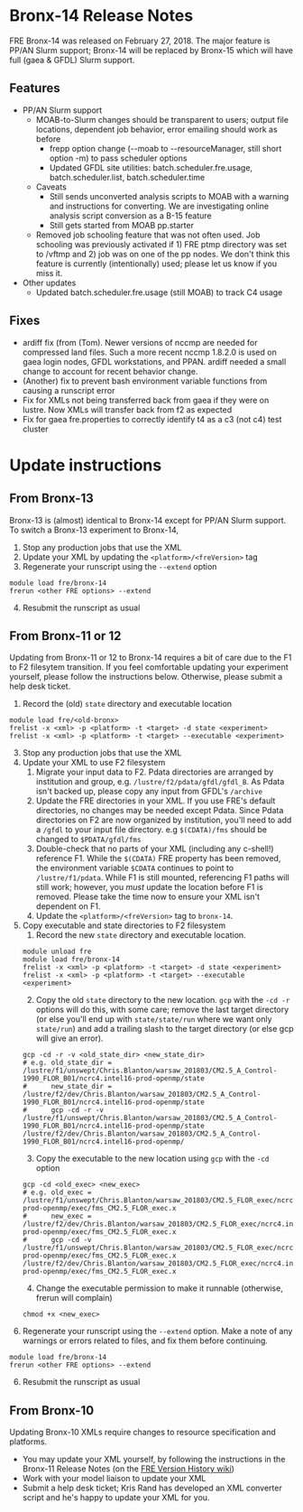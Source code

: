 # Bronx-14 Release Notes

FRE Bronx-14 was released on February 27, 2018. The major feature is PP/AN Slurm support; Bronx-14
will be replaced by Bronx-15 which will have full (gaea & GFDL) Slurm support.

## Features
* PP/AN Slurm support
  * MOAB-to-Slurm changes should be transparent to users; output file locations, dependent job behavior, error emailing
      should work as before
    * frepp option change (--moab to --resourceManager, still short option -m) to pass scheduler options
    * Updated GFDL site utilities: batch.scheduler.fre.usage, batch.scheduler.list, batch.scheduler.time
  * Caveats
    * Still sends unconverted analysis scripts to MOAB with a warning and instructions for converting.
      We are investigating online analysis script conversion as a B-15 feature
    * Still gets started from MOAB pp.starter
  * Removed job schooling feature that was not often used.
    Job schooling was previously activated if 1) FRE ptmp directory was set to /vftmp and 2) job was on one of the pp nodes.
    We don't think this feature is currently (intentionally) used; please let us know if you miss it.
* Other updates
  * Updated batch.scheduler.fre.usage (still MOAB) to track C4 usage

## Fixes
* ardiff fix (from (Tom). Newer versions of nccmp are needed for compressed land files.
  Such a more recent nccmp 1.8.2.0 is used on gaea login nodes, GFDL workstations, and PPAN.
  ardiff needed a small change to account for recent behavior change.
* (Another) fix to prevent bash environment variable functions from causing a runscript error
* Fix for XMLs not being transferred back from gaea if they were on lustre. Now XMLs will transfer back from f2 as expected
* Fix for gaea fre.properties to correctly identify t4 as a c3 (not c4) test cluster

# Update instructions

## From Bronx-13
Bronx-13 is (almost) identical to Bronx-14 except for PP/AN Slurm support. To switch a Bronx-13 experiment to Bronx-14,
1. Stop any production jobs that use the XML
1. Update your XML by updating the `<platform>/<freVersion>` tag
1. Regenerate your runscript using the `--extend` option
```
module load fre/bronx-14
frerun <other FRE options> --extend
```
4. Resubmit the runscript as usual

## From Bronx-11 or 12
Updating from Bronx-11 or 12 to Bronx-14 requires a bit of care due to the F1 to F2 filesytem transition. If you feel comfortable updating your experiment yourself, please follow the instructions below.
Otherwise, please submit a help desk ticket.
1. Record the (old) `state` directory and executable location
```
module load fre/<old-bronx>
frelist -x <xml> -p <platform> -t <target> -d state <experiment>
frelist -x <xml> -p <platform> -t <target> --executable <experiment>
```
3. Stop any production jobs that use the XML
4. Update your XML to use F2 filesystem
    1. Migrate your input data to F2. Pdata directories are arranged by institution and group, e.g. `/lustre/f2/pdata/gfdl/gfdl_B`. As Pdata isn't backed up, please copy any input from GFDL's `/archive`
    1. Update the FRE directories in your XML. If you use FRE's default directories, no changes may be needed except Pdata. Since Pdata directories on F2 are now organized by institution, you'll need to add a `/gfdl` to your input file directory. e.g `$(CDATA)/fms` should be changed to `$PDATA/gfdl/fms`
    1. Double-check that no parts of your XML (including any c-shell!) reference F1. While the `$(CDATA)` FRE property has been removed, the environment variable `$CDATA` continues to point to `/lustre/f1/pdata`. While F1 is still mounted, referencing F1 paths will still work; however, you *must* update the location before F1 is removed. Please take the time now to ensure your XML isn't dependent on F1.
    1. Update the `<platform>/<freVersion>` tag to `bronx-14`.
4. Copy executable and state directories to F2 filesystem
    1. Record the new `state` directory and executable location.
    ```
    module unload fre
    module load fre/bronx-14
    frelist -x <xml> -p <platform> -t <target> -d state <experiment>
    frelist -x <xml> -p <platform> -t <target> --executable <experiment>
    ```
    2. Copy the old `state` directory to the new location. `gcp` with the `-cd -r` options will do this, with some care; remove the last target directory (or else you'll end up with `state/state/run` where we want only `state/run`) and add a trailing slash to the target directory (or else gcp will give an error).
    ```
    gcp -cd -r -v <old_state_dir> <new_state_dir>
    # e.g. old_state_dir = /lustre/f1/unswept/Chris.Blanton/warsaw_201803/CM2.5_A_Control-1990_FLOR_B01/ncrc4.intel16-prod-openmp/state
    #      new_state_dir = /lustre/f2/dev/Chris.Blanton/warsaw_201803/CM2.5_A_Control-1990_FLOR_B01/ncrc4.intel16-prod-openmp/state
    #      gcp -cd -r -v /lustre/f1/unswept/Chris.Blanton/warsaw_201803/CM2.5_A_Control-1990_FLOR_B01/ncrc4.intel16-prod-openmp/state /lustre/f2/dev/Chris.Blanton/warsaw_201803/CM2.5_A_Control-1990_FLOR_B01/ncrc4.intel16-prod-openmp/
    ```
    3. Copy the executable to the new location using `gcp` with the `-cd` option
    ```
    gcp -cd <old_exec> <new_exec>
    # e.g. old_exec = /lustre/f1/unswept/Chris.Blanton/warsaw_201803/CM2.5_FLOR_exec/ncrc4.intel16-prod-openmp/exec/fms_CM2.5_FLOR_exec.x
    #      new_exec = /lustre/f2/dev/Chris.Blanton/warsaw_201803/CM2.5_FLOR_exec/ncrc4.intel16-prod-openmp/exec/fms_CM2.5_FLOR_exec.x
    #      gcp -cd -v /lustre/f1/unswept/Chris.Blanton/warsaw_201803/CM2.5_FLOR_exec/ncrc4.intel16-prod-openmp/exec/fms_CM2.5_FLOR_exec.x /lustre/f2/dev/Chris.Blanton/warsaw_201803/CM2.5_FLOR_exec/ncrc4.intel16-prod-openmp/exec/fms_CM2.5_FLOR_exec.x
    ```
    4. Change the executable permission to make it runnable (otherwise, frerun will complain)
    ```
    chmod +x <new_exec>
    ```
5. Regenerate your runscript using the `--extend` option. Make a note of any warnings or errors related to files, and fix them before continuing.
```
module load fre/bronx-14
frerun <other FRE options> --extend
```
6. Resubmit the runscript as usual

## From Bronx-10
Updating Bronx-10 XMLs require changes to resource specification and platforms.
* You may update your XML yourself, by following the instructions in the Bronx-11 Release Notes (on the [FRE Version History wiki](http://wiki.gfdl.noaa.gov/index.php/FRE_Version_History))
* Work with your model liaison to update your XML
* Submit a help desk ticket; Kris Rand has developed an XML converter script and he's happy to update your XML for you.
